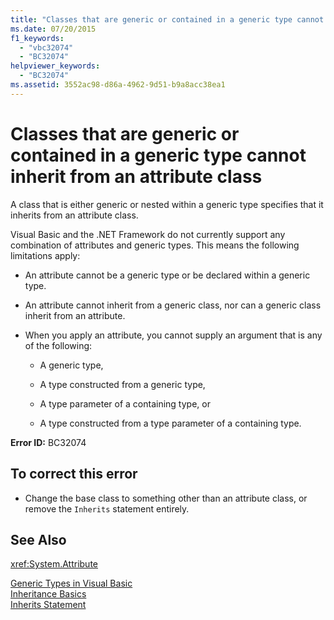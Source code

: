 ```yaml
---
title: "Classes that are generic or contained in a generic type cannot inherit from an attribute class"
ms.date: 07/20/2015
f1_keywords: 
  - "vbc32074"
  - "BC32074"
helpviewer_keywords: 
  - "BC32074"
ms.assetid: 3552ac98-d86a-4962-9d51-b9a8acc38ea1
---
```

# Classes that are generic or contained in a generic type cannot inherit from an attribute class
A class that is either generic or nested within a generic type specifies that it inherits from an attribute class.  
  
 Visual Basic and the .NET Framework do not currently support any combination of attributes and generic types. This means the following limitations apply:  
  
- An attribute cannot be a generic type or be declared within a generic type.  
  
- An attribute cannot inherit from a generic class, nor can a generic class inherit from an attribute.  
  
- When you apply an attribute, you cannot supply an argument that is any of the following:  
  
  - A generic type,  
  
  - A type constructed from a generic type,  
  
  - A type parameter of a containing type, or  
  
  - A type constructed from a type parameter of a containing type.  
  
 **Error ID:** BC32074  
  
## To correct this error  
  
- Change the base class to something other than an attribute class, or remove the `Inherits` statement entirely.  
  
## See Also  
 <xref:System.Attribute>  
   
 [Generic Types in Visual Basic](../../visual-basic/programming-guide/language-features/data-types/generic-types.md)  
 [Inheritance Basics](../../visual-basic/programming-guide/language-features/objects-and-classes/inheritance-basics.md)  
 [Inherits Statement](../../visual-basic/language-reference/statements/inherits-statement.md)
